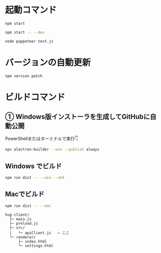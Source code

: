 # 起動コマンド
```bash
npm start

npm start -- --dev
```

```bash
node puppeteer-test.js
```

# バージョンの自動更新
```bash
npm version patch
```


# ビルドコマンド

## ① Windows版インストーラを生成してGitHubに自動公開

PowerShellまたはターミナルで実行👇
```bash
npx electron-builder --win --publish always
```


## Windows でビルド
```bash
npm run dist -- --win --x64
```

## Macでビルド
```bash
npm run dist -- --mac
```



```
hug-client/
  ├─ main.js
  ├─ preload.js
  ├─ src/
  │   └─ apiClient.js   ← ここ
  └─ renderer/
      ├─ index.html
      └─ settings.html
```